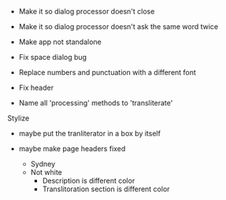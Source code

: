 - Make it so dialog processor doesn't close

- Make it so dialog processor doesn't ask the same word twice

- Make app not standalone

- Fix space dialog bug

- Replace numbers and punctuation with a different font

- Fix header

- Name all 'processing' methods to 'transliterate'

Stylize
- maybe put the tranliterator in a box by itself
- maybe make page headers fixed

    - Sydney
    - Not white
        - Description is different color
        - Translitoration section is different color